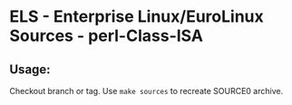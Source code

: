 # ELS - Enterprise Linux/EuroLinux Sources - perl-Class-ISA
 
## Usage:
  Checkout branch or tag. Use `make sources` to recreate  SOURCE0 archive.
